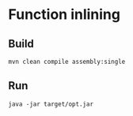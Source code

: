 # Function inlining

## Build 

    mvn clean compile assembly:single

## Run

    java -jar target/opt.jar
